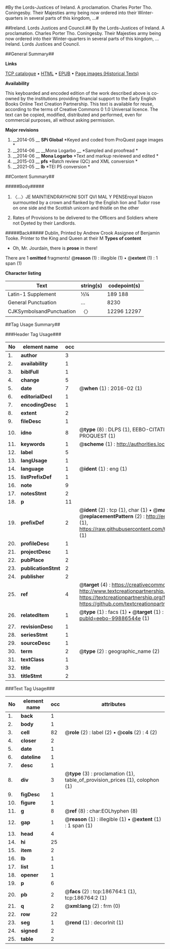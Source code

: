 #By the Lords-Justices of Ireland. A proclamation. Charles Porter Tho. Coningesby. Their Majesties army being now ordered into their Winter-quarters in several parts of this kingdom, ...#

##Ireland. Lords Justices and Council.##
By the Lords-Justices of Ireland. A proclamation. Charles Porter Tho. Coningesby. Their Majesties army being now ordered into their Winter-quarters in several parts of this kingdom, ...
Ireland. Lords Justices and Council.

##General Summary##

**Links**

[TCP catalogue](http://www.ota.ox.ac.uk/tcp/)  • 
[HTML](http://tei.it.ox.ac.uk/tcp/Texts-HTML/free/B24/B24764.html)  • 
[EPUB](http://tei.it.ox.ac.uk/tcp/Texts-EPUB/free/B24/B24764.epub) • 
[Page images (Historical Texts)](https://historicaltexts.jisc.ac.uk/eebo-99886544e)

**Availability**

This keyboarded and encoded edition of the work described above is co-owned by the
    institutions providing financial support to the Early English Books Online Text Creation
    Partnership. This text is available for reuse, according to the terms of  Creative Commons 0 1.0 Universal
    licence. The text can be copied, modified, distributed and performed, even for commercial
    purposes, all without asking permission.

**Major revisions**

1. __2014-05 __ __SPi Global__ *Keyed and coded from ProQuest page images *
1. __2014-06 __ __Mona Logarbo __ *Sampled and proofread *
1. __2014-06 __ __Mona Logarbo__ *Text and markup reviewed and edited *
1. __2015-03 __ __pfs__ *Batch review (QC) and XML conversion *
1. __2021-05 __ __lb__ *TEI P5 conversion *

##Content Summary##

#####Body#####

1. 〈…〉JE MAINTIENDRAYHONI SOIT QVI MAL Y PENSEroyal blazon surmounted by a crown and flanked by the English lion and Tudor rose on one side and the Scottish unicorn and thistle on the other

1. Rates of Provisions to be delivered to the Officers and Soldiers where not Dyeted by their Landlords.

#####Back#####
Dublin, Printed by Andrew Crook Assignee of Benjamin Tooke. Printer to the King and Queen at their M
**Types of content**

  * Oh, Mr. Jourdain, there is **prose** in there!

There are 1 **omitted** fragments! 
 @__reason__ (1) : illegible (1)  •  @__extent__ (1) : 1 span (1)

**Character listing**


|Text|string(s)|codepoint(s)|
|---|---|---|
|Latin-1 Supplement|½¼|189 188|
|General Punctuation|…|8230|
|CJKSymbolsandPunctuation|〈〉|12296 12297|

##Tag Usage Summary##

###Header Tag Usage###

|No|element name|occ|attributes|
|---|---|---|---|
|1.|__author__|3||
|2.|__availability__|1||
|3.|__biblFull__|1||
|4.|__change__|5||
|5.|__date__|7| @__when__ (1) : 2016-02 (1)|
|6.|__editorialDecl__|1||
|7.|__encodingDesc__|1||
|8.|__extent__|2||
|9.|__fileDesc__|1||
|10.|__idno__|8| @__type__ (8) : DLPS (1), EEBO-CITATION (1), VID (1), EEBO-PROQUEST (1), STC (3), PROQUEST (1)|
|11.|__keywords__|1| @__scheme__ (1) : http://authorities.loc.gov/ (1)|
|12.|__label__|5||
|13.|__langUsage__|1||
|14.|__language__|1| @__ident__ (1) : eng (1)|
|15.|__listPrefixDef__|1||
|16.|__note__|9||
|17.|__notesStmt__|2||
|18.|__p__|11||
|19.|__prefixDef__|2| @__ident__ (2) : tcp (1), char (1)  •  @__matchPattern__ (2) : ([0-9\-]+):([0-9IVX]+) (1), (.+) (1)  •  @__replacementPattern__ (2) : http://eebo.chadwyck.com/downloadtiff?vid=$1&page=$2 (1), https://raw.githubusercontent.com/textcreationpartnership/Texts/master/tcpchars.xml#$1 (1)|
|20.|__profileDesc__|1||
|21.|__projectDesc__|1||
|22.|__pubPlace__|2||
|23.|__publicationStmt__|2||
|24.|__publisher__|2||
|25.|__ref__|4| @__target__ (4) : https://creativecommons.org/publicdomain/zero/1.0/ (1), http://www.textcreationpartnership.org/docs/. (1), https://textcreationpartnership.org/faq/#faq05 (1), https://github.com/textcreationpartnership (1)|
|26.|__relatedItem__|1| @__type__ (1) : facs (1)  •  @__target__ (1) : https://data.historicaltexts.jisc.ac.uk/view?pubId=eebo-99886544e (1)|
|27.|__revisionDesc__|1||
|28.|__seriesStmt__|1||
|29.|__sourceDesc__|1||
|30.|__term__|2| @__type__ (2) : geographic_name (2)|
|31.|__textClass__|1||
|32.|__title__|3||
|33.|__titleStmt__|2||


###Text Tag Usage###

|No|element name|occ|attributes|
|---|---|---|---|
|1.|__back__|1||
|2.|__body__|1||
|3.|__cell__|82| @__role__ (2) : label (2)  •  @__cols__ (2) : 4 (2)|
|4.|__closer__|2||
|5.|__date__|1||
|6.|__dateline__|1||
|7.|__desc__|1||
|8.|__div__|3| @__type__ (3) : proclamation (1), table_of_provision_prices (1), colophon (1)|
|9.|__figDesc__|1||
|10.|__figure__|1||
|11.|__g__|8| @__ref__ (8) : char:EOLhyphen (8)|
|12.|__gap__|1| @__reason__ (1) : illegible (1)  •  @__extent__ (1) : 1 span (1)|
|13.|__head__|4||
|14.|__hi__|25||
|15.|__item__|2||
|16.|__lb__|1||
|17.|__list__|1||
|18.|__opener__|1||
|19.|__p__|6||
|20.|__pb__|2| @__facs__ (2) : tcp:186764:1 (1), tcp:186764:2 (1)|
|21.|__q__|2| @__xml:lang__ (2) : frm (0)|
|22.|__row__|22||
|23.|__seg__|1| @__rend__ (1) : decorInit (1)|
|24.|__signed__|2||
|25.|__table__|2||
